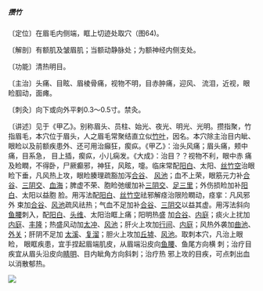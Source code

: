 ##### 攒竹

〔定位〕在眉毛内侧端，眶上切迹处取穴（图64)。

〔解剖〕有额肌及皱眉肌；当额动静脉处；为额神经内侧支处。

〔功能〕清热明目。

〔主治〕头痛、目眩、眉棱骨痛，视物不明，目赤肿痛，迎风、 流泪，近视，眼睑腘动，面瘫。

〔刺灸〕向下或向外平剌0.3〜0.5寸。禁灸。

〔讲述〕见于《甲乙》。别称眉头、员柱、始光、夜光、明光、光明。攒指聚，竹指眉毛，本穴位于眉头，人之眉毛常聚结直立似[竹叶](https://www.gmzyjc.com/read/bc/bc03-0.1.6.0.0.md)，因名。本穴除主治目内眦、眼睑以及前额疾患外、还可用治癲狂，瘈疭。《甲乙》：治头风痛；眉头痛，颊中痛，目系急， 目上插，瘈疭，小儿痫发。《大成》：治目？？视物不利，眼中赤 痛及睑瞤，不得卧，尸厥癫邪，神狂，风眩，嚏。临床常配[阳白](https://www.gmzyjc.com/read/zjs/zjs3.1.9-12-0.0.3.3.14.md)、太阳、[丝竹空](https://www.gmzyjc.com/read/zjs/zjs3.1.9-12-0.0.2.3.23.md)治眼睑下垂，凡风热上攻，眼睑腠理疏豁加泻[合谷](https://www.gmzyjc.com/read/zjs/zjs3.1.1-3-0.1.2.3.4.md)、 [风池](https://www.gmzyjc.com/read/zjs/zjs3.1.9-12-0.0.3.3.20.md)；血不上荣，眼筋元力补[合谷](https://www.gmzyjc.com/read/zjs/zjs3.1.1-3-0.1.2.3.4.md)、[三阴交](https://www.gmzyjc.com/read/zjs/zjs3.1.4-6-0.0.1.3.6.md)、[血海](https://www.gmzyjc.com/read/zjs/zjs3.1.4-6-0.0.1.3.10.md)；脾虚不荣、胞睑弛缓加补[三阴交](https://www.gmzyjc.com/read/zjs/zjs3.1.4-6-0.0.1.3.6.md)、[足三里](https://www.gmzyjc.com/read/zjs/zjs3.1.1-3-0.1.3.3.36.md)；外伤损睑加补[阳白](https://www.gmzyjc.com/read/zjs/zjs3.1.9-12-0.0.3.3.14.md)、太阳以益胞 脸。用泻法配[阳白](https://www.gmzyjc.com/read/zjs/zjs3.1.9-12-0.0.3.3.14.md)、[丝竹空](https://www.gmzyjc.com/read/zjs/zjs3.1.9-12-0.0.2.3.23.md)祛邪解痉治限险瞤动，痉挛：凡风邪外 束加[合谷](https://www.gmzyjc.com/read/zjs/zjs3.1.1-3-0.1.2.3.4.md)、[风池](https://www.gmzyjc.com/read/zjs/zjs3.1.9-12-0.0.3.3.20.md)疏风祛热；气血不足加补[合谷](https://www.gmzyjc.com/read/zjs/zjs3.1.1-3-0.1.2.3.4.md)、[三阴交](https://www.gmzyjc.com/read/zjs/zjs3.1.4-6-0.0.1.3.6.md)以益其虚。用泻法斜向[鱼腰](https://www.gmzyjc.com/read/zjs/zjs3.4-0.1.1.3.0.md)刺入，配[阳白](https://www.gmzyjc.com/read/zjs/zjs3.1.9-12-0.0.3.3.14.md)、[头维](https://www.gmzyjc.com/read/zjs/zjs3.1.1-3-0.1.3.3.8.md)、太阳治眶上痛；阳明热盛 加[合谷](https://www.gmzyjc.com/read/zjs/zjs3.1.1-3-0.1.2.3.4.md)、[内庭](https://www.gmzyjc.com/read/zjs/zjs3.1.1-3-0.1.3.3.44.md)；痰火上扰加[内庭](https://www.gmzyjc.com/read/zjs/zjs3.1.1-3-0.1.3.3.44.md)、[丰隆](https://www.gmzyjc.com/read/zjs/zjs3.1.1-3-0.1.3.3.40.md)；热盛风动加[太冲](https://www.gmzyjc.com/read/zjs/zjs3.1.9-12-0.0.4.3.3.md)、[风池](https://www.gmzyjc.com/read/zjs/zjs3.1.9-12-0.0.3.3.20.md)；肝火上攻加[行间](https://www.gmzyjc.com/read/zjs/zjs3.1.9-12-0.0.4.3.2.md)、[内庭](https://www.gmzyjc.com/read/zjs/zjs3.1.1-3-0.1.3.3.44.md)；风热外袭加[曲池](https://www.gmzyjc.com/read/zjs/zjs3.1.1-3-0.1.2.3.11.md)、[外关](https://www.gmzyjc.com/read/zjs/zjs3.1.9-12-0.0.2.3.5.md)；肝阴不足加 [太溪](https://www.gmzyjc.com/read/zjs/zjs3.1.7-8-0.0.2.3.3.md)、[复溜](https://www.gmzyjc.com/read/zjs/zjs3.1.7-8-0.0.2.3.7.md)；胆火上攻加[丘墟](https://www.gmzyjc.com/read/zjs/zjs3.1.9-12-0.0.3.3.40.md)、[风池](https://www.gmzyjc.com/read/zjs/zjs3.1.9-12-0.0.3.3.20.md)。取刺本穴，凡治上眼睑， 眼眶疾患，宜手捏起眉端肌皮，从眉端沿皮向[鱼腰](https://www.gmzyjc.com/read/zjs/zjs3.4-0.1.1.3.0.md)、鱼尾方向横 刺；治疗目疾宜从眉头沿皮向[睛明](https://www.gmzyjc.com/read/zjs/zjs3.1.7-8-0.0.1.3.1.md)、目内眦角方向斜刺；治疗热 邪上攻的目疾，可点刺出血以消散郁热。

![](img/图64.jpg)
